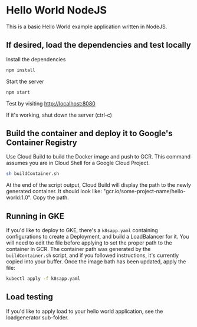 # Hello World NodeJS

This is a basic Hello World example application written in NodeJS.

## If desired, load the dependencies and test locally

Install the dependencies

``` bash
npm install
```

Start the server

``` bash
npm start
```

Test by visiting [http://localhost:8080](http://localhost:8080)

If it's working, shut down the server (ctrl-c)

## Build the container and deploy it to Google's Container Registry

Use Cloud Build to build the Docker image and push to GCR. This command assumes you are in Cloud Shell for a Google Cloud Project.

``` bash
sh buildContainer.sh
```

At the end of the script output, Cloud Build will display the path to the newly generated container. It should look like: "gcr.io/some-project-name/hello-world:1.0". Copy the path.

## Running in GKE

If you'd like to deploy to GKE, there's a `k8sapp.yaml` containing configurations to create a Deployment, and build a LoadBalancer for it. You will need to edit the file before applying to set the proper path to the container in GCR. The container path was generated by the `buildContainer.sh` script, and if you followed instructions, it's currently copied into your buffer. Once the image bath has been updated, apply the file:

``` bash
kubectl apply -f k8sapp.yaml
```

## Load testing

If you'd like to apply load to your hello world application, see the loadgenerator sub-folder.
